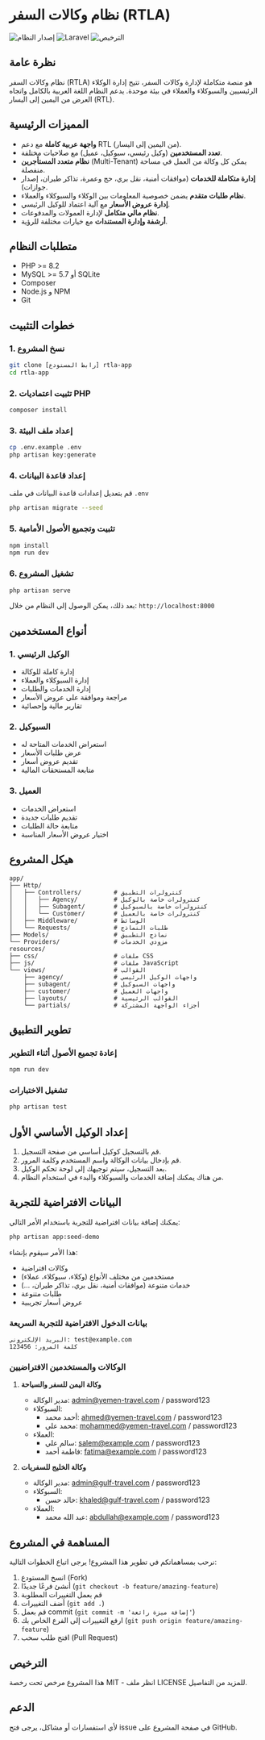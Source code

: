 # نظام وكالات السفر (RTLA)

![إصدار النظام](https://img.shields.io/badge/الإصدار-1.0.0-blue)
![Laravel](https://img.shields.io/badge/Laravel-v12.7.2-red)
![الترخيص](https://img.shields.io/badge/الترخيص-MIT-green)

## نظرة عامة

نظام وكالات السفر (RTLA) هو منصة متكاملة لإدارة وكالات السفر، تتيح إدارة الوكلاء الرئيسيين والسبوكلاء والعملاء في بيئة موحدة. يدعم النظام اللغة العربية بالكامل واتجاه العرض من اليمين إلى اليسار (RTL).

## المميزات الرئيسية

- **واجهة عربية كاملة** مع دعم RTL (من اليمين إلى اليسار).
- **تعدد المستخدمين** (وكيل رئيسي، سبوكيل، عميل) مع صلاحيات مختلفة.
- **نظام متعدد المستأجرين** (Multi-Tenant) يمكن كل وكالة من العمل في مساحة منفصلة.
- **إدارة متكاملة للخدمات** (موافقات أمنية، نقل بري، حج وعمرة، تذاكر طيران، إصدار جوازات).
- **نظام طلبات متقدم** يضمن خصوصية المعلومات بين الوكلاء والسبوكلاء والعملاء.
- **إدارة عروض الأسعار** مع آلية اعتماد للوكيل الرئيسي.
- **نظام مالي متكامل** لإدارة العمولات والمدفوعات.
- **أرشفة وإدارة المستندات** مع خيارات مختلفة للرؤية.

## متطلبات النظام

- PHP >= 8.2
- MySQL >= 5.7 أو SQLite
- Composer
- Node.js و NPM
- Git

## خطوات التثبيت

### 1. نسخ المشروع

```bash
git clone [رابط المستودع] rtla-app
cd rtla-app
```

### 2. تثبيت اعتماديات PHP

```bash
composer install
```

### 3. إعداد ملف البيئة

```bash
cp .env.example .env
php artisan key:generate
```

### 4. إعداد قاعدة البيانات

قم بتعديل إعدادات قاعدة البيانات في ملف `.env`

```bash
php artisan migrate --seed
```

### 5. تثبيت وتجميع الأصول الأمامية

```bash
npm install
npm run dev
```

### 6. تشغيل المشروع

```bash
php artisan serve
```

بعد ذلك، يمكن الوصول إلى النظام من خلال: `http://localhost:8000`

## أنواع المستخدمين

### 1. الوكيل الرئيسي
- إدارة كاملة للوكالة
- إدارة السبوكلاء والعملاء
- إدارة الخدمات والطلبات
- مراجعة وموافقة على عروض الأسعار
- تقارير مالية وإحصائية

### 2. السبوكيل
- استعراض الخدمات المتاحة له
- عرض طلبات الأسعار
- تقديم عروض أسعار
- متابعة المستحقات المالية

### 3. العميل
- استعراض الخدمات
- تقديم طلبات جديدة
- متابعة حالة الطلبات
- اختيار عروض الأسعار المناسبة

## هيكل المشروع

```
app/
├── Http/
│   ├── Controllers/         # كنترولرات التطبيق
│   │   ├── Agency/          # كنترولرات خاصة بالوكيل
│   │   ├── Subagent/        # كنترولرات خاصة بالسبوكيل
│   │   └── Customer/        # كنترولرات خاصة بالعميل
│   ├── Middleware/          # الوسائط
│   └── Requests/            # طلبات النماذج
├── Models/                  # نماذج التطبيق
└── Providers/               # مزودي الخدمات
resources/
├── css/                     # ملفات CSS
├── js/                      # ملفات JavaScript
└── views/                   # القوالب
    ├── agency/              # واجهات الوكيل الرئيسي
    ├── subagent/            # واجهات السبوكيل
    ├── customer/            # واجهات العميل
    ├── layouts/             # القوالب الرئيسية
    └── partials/            # أجزاء الواجهة المشتركة
```

## تطوير التطبيق

### إعادة تجميع الأصول أثناء التطوير

```bash
npm run dev
```

### تشغيل الاختبارات

```bash
php artisan test
```

## إعداد الوكيل الأساسي الأول

1. قم بالتسجيل كوكيل أساسي من صفحة التسجيل.
2. قم بإدخال بيانات الوكالة واسم المستخدم وكلمة المرور.
3. بعد التسجيل، سيتم توجيهك إلى لوحة تحكم الوكيل.
4. من هناك يمكنك إضافة الخدمات والسبوكلاء والبدء في استخدام النظام.

## البيانات الافتراضية للتجربة

يمكنك إضافة بيانات افتراضية للتجربة باستخدام الأمر التالي:

```bash
php artisan app:seed-demo
```

هذا الأمر سيقوم بإنشاء:
- وكالات افتراضية
- مستخدمين من مختلف الأنواع (وكلاء، سبوكلاء، عملاء)
- خدمات متنوعة (موافقات أمنية، نقل بري، تذاكر طيران، ...)
- طلبات متنوعة
- عروض أسعار تجريبية

### بيانات الدخول الافتراضية للتجربة السريعة

```
البريد الإلكتروني: test@example.com
كلمة المرور: 123456
```

### الوكالات والمستخدمين الافتراضيين

1. **وكالة اليمن للسفر والسياحة**
   - مدير الوكالة: admin@yemen-travel.com / password123
   - السبوكلاء:
     - أحمد محمد: ahmed@yemen-travel.com / password123
     - محمد علي: mohammed@yemen-travel.com / password123
   - العملاء:
     - سالم علي: salem@example.com / password123
     - فاطمة أحمد: fatima@example.com / password123

2. **وكالة الخليج للسفريات**
   - مدير الوكالة: admin@gulf-travel.com / password123
   - السبوكلاء:
     - خالد حسن: khaled@gulf-travel.com / password123
   - العملاء:
     - عبد الله محمد: abdullah@example.com / password123

## المساهمة في المشروع

نرحب بمساهماتكم في تطوير هذا المشروع! يرجى اتباع الخطوات التالية:

1. انسخ المستودع (Fork)
2. أنشئ فرعًا جديدًا (`git checkout -b feature/amazing-feature`)
3. قم بعمل التغييرات المطلوبة
4. أضف التغييرات (`git add .`)
5. قم بعمل commit (`git commit -m 'إضافة ميزة رائعة'`)
6. ارفع التغييرات إلى الفرع الخاص بك (`git push origin feature/amazing-feature`)
7. افتح طلب سحب (Pull Request)

## الترخيص

هذا المشروع مرخص تحت رخصة MIT - انظر ملف LICENSE للمزيد من التفاصيل.

## الدعم

لأي استفسارات أو مشاكل، يرجى فتح issue في صفحة المشروع على GitHub.
